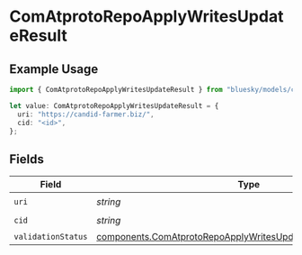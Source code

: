 # ComAtprotoRepoApplyWritesUpdateResult

## Example Usage

```typescript
import { ComAtprotoRepoApplyWritesUpdateResult } from "bluesky/models/components";

let value: ComAtprotoRepoApplyWritesUpdateResult = {
  uri: "https://candid-farmer.biz/",
  cid: "<id>",
};
```

## Fields

| Field                                                                                                                                                | Type                                                                                                                                                 | Required                                                                                                                                             | Description                                                                                                                                          |
| ---------------------------------------------------------------------------------------------------------------------------------------------------- | ---------------------------------------------------------------------------------------------------------------------------------------------------- | ---------------------------------------------------------------------------------------------------------------------------------------------------- | ---------------------------------------------------------------------------------------------------------------------------------------------------- |
| `uri`                                                                                                                                                | *string*                                                                                                                                             | :heavy_check_mark:                                                                                                                                   | N/A                                                                                                                                                  |
| `cid`                                                                                                                                                | *string*                                                                                                                                             | :heavy_check_mark:                                                                                                                                   | N/A                                                                                                                                                  |
| `validationStatus`                                                                                                                                   | [components.ComAtprotoRepoApplyWritesUpdateResultValidationStatus](../../models/components/comatprotorepoapplywritesupdateresultvalidationstatus.md) | :heavy_minus_sign:                                                                                                                                   | N/A                                                                                                                                                  |